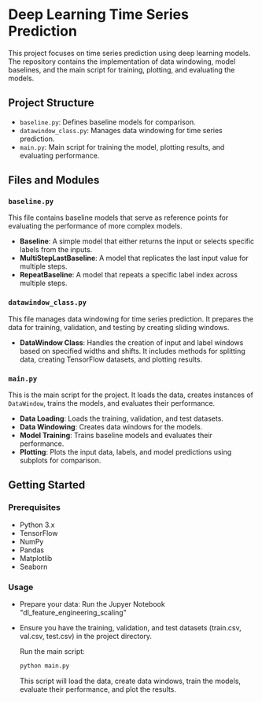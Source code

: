 # Deep Learning Time Series Prediction

This project focuses on time series prediction using deep learning models. The repository contains the implementation of data windowing, model baselines, and the main script for training, plotting, and evaluating the models.

## Project Structure

- `baseline.py`: Defines baseline models for comparison.
- `datawindow_class.py`: Manages data windowing for time series prediction.
- `main.py`: Main script for training the model, plotting results, and evaluating performance.

## Files and Modules

### `baseline.py`
This file contains baseline models that serve as reference points for evaluating the performance of more complex models.

- **Baseline**: A simple model that either returns the input or selects specific labels from the inputs.
- **MultiStepLastBaseline**: A model that replicates the last input value for multiple steps.
- **RepeatBaseline**: A model that repeats a specific label index across multiple steps.

### `datawindow_class.py`
This file manages data windowing for time series prediction. It prepares the data for training, validation, and testing by creating sliding windows.

- **DataWindow Class**: Handles the creation of input and label windows based on specified widths and shifts. It includes methods for splitting data, creating TensorFlow datasets, and plotting results.

### `main.py`
This is the main script for the project. It loads the data, creates instances of `DataWindow`, trains the models, and evaluates their performance.

- **Data Loading**: Loads the training, validation, and test datasets.
- **Data Windowing**: Creates data windows for the models.
- **Model Training**: Trains baseline models and evaluates their performance.
- **Plotting**: Plots the input data, labels, and model predictions using subplots for comparison.

## Getting Started

### Prerequisites

- Python 3.x
- TensorFlow
- NumPy
- Pandas
- Matplotlib
- Seaborn

### Usage

  - Prepare your data: Run the Jupyer Notebook "dl_feature_engineering_scaling"
  - Ensure you have the training, validation, and test datasets (train.csv, val.csv, test.csv) in the project directory.

    Run the main script:
    ```bash
    python main.py
    ```

    This script will load the data, create data windows, train the models, evaluate their performance, and plot the results.

